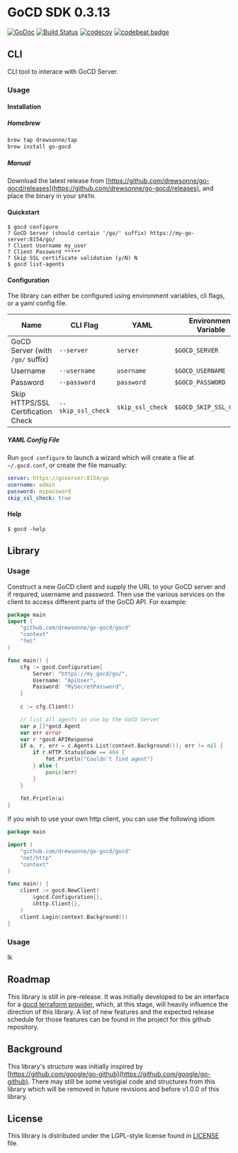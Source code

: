 # GoCD SDK 0.3.13

[![GoDoc](https://godoc.org/github.com/drewsonne/go-gocd/gocd?status.svg)](https://godoc.org/github.com/drewsonne/go-gocd/gocd)
[![Build Status](https://travis-ci.org/drewsonne/go-gocd.svg?branch=master)](https://travis-ci.org/drewsonne/go-gocd)
[![codecov](https://codecov.io/gh/drewsonne/go-gocd/branch/master/graph/badge.svg)](https://codecov.io/gh/drewsonne/go-gocd)
[![codebeat badge](https://codebeat.co/badges/1ea74899-2337-4ea6-aaeb-2cc8037fe362)](https://codebeat.co/projects/github-com-drewsonne-go-gocd-master)

## CLI

CLI tool to interace with GoCD Server.

### Usage

#### Installation

##### Homebrew

``` bash
brew tap drewsonne/tap
brew install go-gocd
```

##### Manual
Download the latest release from [https://github.com/drewsonne/go-gocd/releases](https://github.com/drewsonne/go-gocd/releases),
and place the binary in your `$PATH`.

#### Quickstart

```
$ gocd configure
? GoCD Server (should contain '/go/' suffix) https://my-go-server:8154/go/
? Client Username my_user
? Client Password *****
? Skip SSL certificate validation (y/N) N
$ gocd list-agents
```

#### Configuration
The library can either be configured using environment variables, cli flags, or a yaml config file.

| Name | CLI Flag | YAML | Environment Variable |
|------|----------|------|----------------------|
| GoCD Server (with `/go/` suffix) | `--server` | `server` | `$GOCD_SERVER` |
| Username | `--username` | `username` | `$GOCD_USERNAME` |
| Password | `--password` | `password` | `$GOCD_PASSWORD` |
| Skip HTTPS/SSL Certification Check | `--skip_ssl_check` | `skip_ssl_check` | `$GOCD_SKIP_SSL_CHECK` |
 
##### YAML Config File

Run `gocd configure` to launch a wizard which will create a file at `~/.gocd.conf`, or create the file manually:

```yaml
server: https://goserver:8154/go
username: admin
password: mypassword
skip_ssl_check: true
```

#### Help

    $ gocd -help

## Library

### Usage

Construct a new GoCD client and supply the URL to your GoCD server and if required, username and password. Then use the
various services on the client to access different parts of the GoCD API.
For example:

```go
package main
import (
    "github.com/drewsonne/go-gocd/gocd"
    "context"
    "fmt"
)

func main() {
    cfg := gocd.Configuration{
        Server: "https://my_gocd/go/",
        Username: "ApiUser",
        Password: "MySecretPassword",
    }
    
    c := cfg.Client()

    // list all agents in use by the GoCD Server
    var a []*gocd.Agent
    var err error
    var r *gocd.APIResponse
    if a, r, err = c.Agents.List(context.Background()); err != nil {
        if r.HTTP.StatusCode == 404 {
            fmt.Println("Couldn't find agent")
        } else {
        	panic(err)
        }
    }
    
    fmt.Println(a)
}
```

If you wish to use your own http client, you can use the following idiom

```go
package main

import (
    "github.com/drewsonne/go-gocd/gocd"
	"net/http"
    "context"
)

func main() {
    client := gocd.NewClient(
        &gocd.Configuration{},
        &http.Client{},
    )
    client.Login(context.Background())
}
```

### Usage
lk
## Roadmap ##
This library is still in pre-release. It was initially developed to be an interface for a [gocd terraform provider](https://github.com/drewsonne/terraform-provider-gocd),
which, at this stage, will heavily influence the direction of this library. A list of new features and the expected release
schedule for those features can be found in the project for this github repository.

## Background ##
This library's structure was initially inspired by [https://github.com/google/go-github](https://github.com/google/go-github).
There may still be some vestigial code and structures from this library which will be removed in future revisions and 
before v1.0.0 of this library.
 
## License ##

This library is distributed under the LGPL-style license found in [LICENSE](./LICENSE) file.